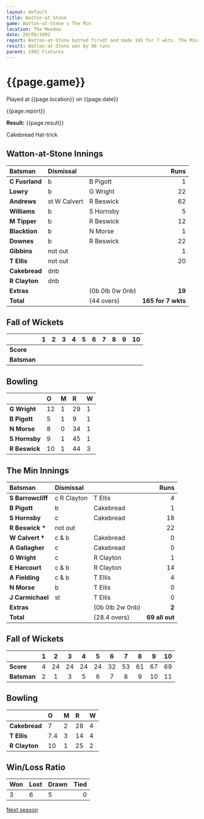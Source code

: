 ```yaml
---
layout: default
title: Watton-at-Stone
game: Watton-at-Stone v The Min
location: The Meadow
date: 20/09/1992
report: Watton-at-Stone batted firsdt and made 165 for 7 wkts. The Min replied with 69 all out
result: Watton-at-Stone won by 96 runs
parent: 1992 Fixtures
---
```


# {{page.game}}

Played at {{page.location}} on {{page.date}}

{{page.report}}

**Result:** {{page.result}}

Cakebread Hat-trick

## Watton-at-Stone Innings

| Batsman | Dismissal |  | Runs |
|:---|:---|---|---:|
| **C Fusrland** | b | B Pigott | 1 | 
| **Lowry** | b | G Wright | 22 | 
| **Andrews** | st W Calvert | R Beswick | 62 | 
| **Williams** | b | S Hornsby | 5 | 
| **M Tipper** | b | R Beswick | 12 | 
| **Blacktion** | b | N Morse | 1 |
| **Downes** | b | R Beswick | 22 | 
| **Gibbins** | not out |  | 1 |
| **T Ellis** | not out |  | 20 | 
| **Cakebread** | dnb |  |  | 
| **R Clayton** | dnb |  |  |
| **Extras** | | (0b 0lb 0w 0nb) | **19** | 
| **Total** | | (44 overs) | **165 for 7 wkts** | 

## Fall of Wickets

| | 1 | 2 | 3 | 4 | 5 | 6 | 7 | 8 | 9 | 10 |
|---|:---:|:---:|:---:|:---:|:---:|:---:|:---:|:---:|:---:|:---:|
| **Score** |  |  |  |  |  |  |  |  |  |  |
| **Batsman** |  |  |  |  |  |  |  |  |  |  |

## Bowling

| | O | M | R | W |
|---|:---|:---|:---|:---|
| **G Wright** | 12 | 1 | 29 | 1 | 
| **B Pigott** | 5 | 1 | 9 | 1 | 
| **N Morse** | 8 | 0 | 34 | 1 | 
| **S Hornsby** | 9 | 1 | 45 | 1 | 
| **R Beswick** | 10 | 1 | 44 | 3 |

## The Min Innings

| Batsman | Dismissal |  | Runs |
|:---|:---|---|---:|
| **S Barrowcliff** | c R Clayton | T Ellis | 4 | 
| **B Pigott** | b | Cakebread | 1 | 
| **S Hornsby** | c | Cakebread | 18 | 
| **R Beswick &#42;** | not out |  | 22 | 
| **W Calvert &#8224;** | c & b | Cakebread | 0 |
| **A Gallagher** | c | Cakebread | 0 | 
| **G Wright** | c | R Clayton | 1 | 
| **E Harcourt** | c & b | R Clayton | 14 | 
| **A Fielding** | c & b | T Ellis | 4 | 
| **N Morse** | b | T Ellis | 0 | 
| **J Carmichael** | st | T Ellis | 0 | 
| **Extras** | | (0b 0lb 2w 0nb) | **2** | 
| **Total** | | (28.4 overs) | **69 all out** | 

## Fall of Wickets

| | 1 | 2 | 3 | 4 | 5 | 6 | 7 | 8 | 9 | 10 |
|---|:---:|:---:|:---:|:---:|:---:|:---:|:---:|:---:|:---:|:---:|
| **Score** | 4 | 24 | 24 | 24 | 24 | 32 | 53 | 61 | 67 | 69 |
| **Batsman** | 2 | 1 | 3 | 5 | 6 | 7 | 8 | 9 | 10 | 11 |

## Bowling

| | O | M | R | W |
|---|:---|:---|:---|:---|
| **Cakebread** | 7 | 2 | 28 | 4 | 
| **T Ellis** | 7.4 | 3 | 14 | 4 | 
| **R Clayton** | 10 | 1 | 25 | 2 | 

## Win/Loss Ratio

| Won | Lost | Drawn | Tied |
|:---|:---|:---|---:|
| 3 | 6 | 5 | 0 |

[Next season](../1993)